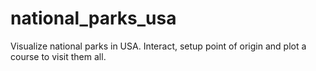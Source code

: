 # national_parks_usa
Visualize national parks in USA. Interact, setup point of origin and plot a course to visit them all.
